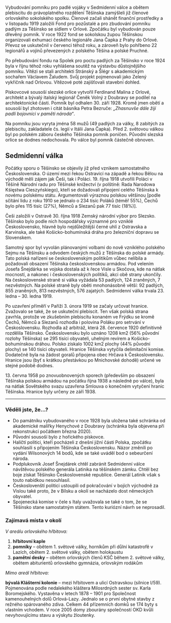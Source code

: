Vybudování pomníku pro padlé vojáky v Sedmidenní válce a obětem plebiscitu do právoplatného rozdělení Těšínska zamýšleli již členové orlovského sokolského spolku. Členové začali shánět finanční prostředky a v listopadu 1919 založili Fond pro pozůstalé a pro zbudování pomníku padlým za Těšínsko se sídlem v Orlové. Zpočátku byl vybudován pouze dřevěný pomník. V roce 1922 fond se sokolskou župou Těšínskou organizovali exhumaci českého legionáře Jana Čapka z Prahy do Orlové. Převoz se uskutečnil v červenci téhož roku, a zároveň bylo pohřbeno 22 legionářů a vojínů převezených z polského Těšína a polské Pruchné.

Po přebudování fondu na Spolek pro poctu padlých za Těšínsko v roce 1924 byla v říjnu téhož roku vyhlášena soutěž na výstavbu důstojnějšího pomníku. Vítězi se stali architekti Stránský a Šlégr s akademickým sochařem Václavem Žaludem. Svůj projekt pojmenovali jako Zelený vykřičník nad Orlovou. Vítězové poté zajišťovali stavební dohled.

Pískovcové sousoší slezské orlice vytvořil Ferdinand Malina z Orlové, architekt a bývalý italský legionář Čeněk Volný z Doubravy se podílel na architektonické části. Pomník byl odhalen 30. září 1928. Kromě jmen obětí a sousoší byl zhotoven i citát básníka Petra Bezruče: _„Zhasnuvše dále žijí padlí bojovníci v paměti národa“_.

Na pomníku jsou vyryta jména 58 mužů (49 padlých za války, 8 zabitých za plebiscitu, zakladatele čs. legií v Itálii Jana Čapka). Před 2. světovou válkou byl po polském záboru českého Těšínska pomník poničen. Původní slezská orlice se dodnes nedochovala. Po válce byl pomník částečně obnoven.

## Sedmidenní válka

Počátky sporu o Těšínsko se objevily již před vznikem samostatného Československa. O území mezi řekou Ostravicí na západě a řekou Bělou na východě měli zájem jak Češi, tak i Poláci. 19. října 1918 utvořili Poláci v Těšíně Národní radu pro Těšínské knížectví (v polštině: Rada Narodowa Kśięstwa Cieszyńskiego), kteří se dožadovali připojení celého Těšínska k novému polskému státu. Argumentovali výraznou polskou většinou [podle sčítání lidu z roku 1910 se jednalo o 234 tisíc Poláků (téměř 55%), Čechů bylo přes 115 tisíc (27%), Němců a Slezanů pak 77 tisíc (18%)].

Češi založili v Ostravě 30. října 1918 Zemský národní výbor pro Slezsko. Těšínsko bylo podle nich hospodářsky významné pro vzniklé Československo, hlavně bylo nejdůležitější černé uhlí z Ostravska a Karvinska, ale také Košicko-bohumínská dráha pro železniční dopravu se Slovenskem.

Samotný spor byl vyvolán plánovanými volbami do nově vzniklého polského Sejmu na Těšínsku a odvodem českých mužů z Těšínska do polské armády. Tato polská nařízení se československým politikům vůbec nelíbila a požadovali obsazení Těšínska československou armádou. Pod velením Josefa Šnejdárka se vojska dostala až k řece Visle u Skočova, kde na nátlak mocností, a nakonec i československých politiků, akci obě strany ukončily. Na československé straně si válka vyžádala 53 padlých, 124 zraněných, 7 nezvěstných. Na polské straně byly oběti mnohonásobně větší: 92 padlých, 855 zraněných, 813 nezvěstných, 576 zajatých. Sedmidenní válka trvala 23. ledna – 30. ledna 1919.

Po uzavření příměří v Paříži 3. února 1919 se začaly určovat hranice. Zvažovalo se také, že se uskuteční plebiscit. Ten však polská strana zavrhla, protože ve zkušebním plebiscitu konaném ve Frýdku se kromě Čechů, Němců a Slezanů rozhodla i polovina Poláku pro setrvání v Československu. Rozhodla až arbitráž, která 28. července 1920 definitivně rozdělila Těšínsko. Československu bylo uznáno 1208 km2 (56% původní rozlohy Těšínska) se 295 tisíci obyvateli, uhelným revírem a Košicko- bohumínskou dráhou. Polsko získalo 1002 km2 plochy (44% původní plochy) se 140 tisíci obyvateli. Hranice Těšínska vytyčila delimitační komise. Dodatečně byla na žádost goralů připojena obec Hrčava k Československu. Hranice jsou (byť s krátkou přestávkou po Mnichovské dohodě) určené ve stejné podobě dodnes.

13\. června 1958 po znovuobnovených sporech (především po obsazení Těšínska polskou armádou na počátku října 1938 a následně po válce), byla na nátlak Sovětského svazu uzavřena Smlouva o konečném vytyčení hranic Těšínska. Hranice byly určeny ze září 1938.

---

### Věděli jste, že...?

- Do památníku vybudovaného v roce 1928 byla uložena také schránka od akademické malířky Henychové z Doubravy (schránka byla objevena při rekonstrukci počátkem března 2020).
- Původní sousoší bylo z hořického pískovce.
- Haličtí politici, kteří pocházeli z dnešní jižní části Polska, zpočátku souhlasili s připojením Těšínska Československu. Názor změnili po vydání Wilsonových 14 bodů, kde se také uváděl bod o sebeurčení národa.
- Podplukovník Josef Šnejdárek chtěl zabránit Sedmidenní válce návštěvou polského generála Latinika na těšínském zámku. Chtěl bez boje získat Těšínsko Československé republice. Generál Latinik však s touto nabídkou nesouhlasil.
- Českoslovenští politici ustoupili od pokračování v bojích východně za Vislou také proto, že v Bílsku a okolí se nacházelo dost německých obyvatel.
- Spojenecká komise v čele s Italy uvažovala se také o tom, že se Těšínsko stane samostatným státem. Tento kuriózní návrh se neprosadil.

### Zajímavá místa v okolí

_V areálu orlovského hřbitova:_

1. **hřbitovní kaple**
2. **pomníky** – obětem 1. světové války, horníkům při důlní katastrofě v Lazích, obětem 2. světové války, obětem holokaustu
3. **pamětní desky** – obětem orlovských členů KSČ během 2. světové války, obětem abiturientů orlovského gymnázia, orlovským rodákům

_Mimo areál hřbitova:_

**bývalá Klášterní kolonie** – mezi hřbitovem a ulicí Ostravskou (silnice I/59). Pojmenována podle
nedalekého kláštera Milosrdných sester sv. Karla Boromejského. Vystavěna v letech 1878 – 1901 pro
Společnost kamenouhelných dolů Orlová-Lazy. Jednalo se o první obytné stavby z režného
spárovaného zdiva. Celkem 44 přízemních domků se 174 byty s vlastním vchodem. V roce 2005 domy
zbourány společností OKD kvůli nevyhovujícímu stavu a výskytu žloutenky.
